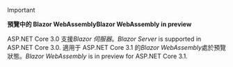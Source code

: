 ---
---
> [!IMPORTANT]
> <span data-ttu-id="d97ca-101">**預覽中的 Blazor WebAssembly**</span><span class="sxs-lookup"><span data-stu-id="d97ca-101">**Blazor WebAssembly in preview**</span></span>
>
> <span data-ttu-id="d97ca-102">ASP.NET Core 3.0 支援*Blazor 伺服器*。</span><span class="sxs-lookup"><span data-stu-id="d97ca-102">*Blazor Server* is supported in ASP.NET Core 3.0.</span></span> <span data-ttu-id="d97ca-103">適用于 ASP.NET Core 3.1 的*Blazor WebAssembly*處於預覽狀態。</span><span class="sxs-lookup"><span data-stu-id="d97ca-103">*Blazor WebAssembly* is in preview for ASP.NET Core 3.1.</span></span>
